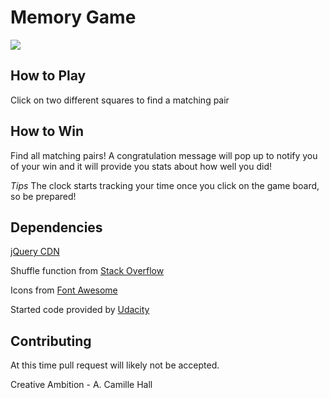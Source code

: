 # Memory Game

<img src="https://media.giphy.com/media/cYkgU6eq8lrnQhUabI/giphy.gif"/>

## How to Play
Click on two different squares to find a  matching pair

## How to Win
Find all matching pairs! A congratulation
message will pop up to notify you of your win
and it will provide you stats about how well  you did!

_Tips_
The clock starts tracking your time once you
click on the game board, so be prepared!

## Dependencies
[jQuery CDN](https://developers.google.com/speed/libraries/)

Shuffle function from [Stack Overflow](http://stackoverflow.com/a/2450976)

Icons from [Font Awesome](https://fortawesome.github.io/Font-Awesome/icons/)

Started code provided by [Udacity](www.udacity.com)

## Contributing
At this time pull request will likely not be accepted.

Creative Ambition - A. Camille Hall
